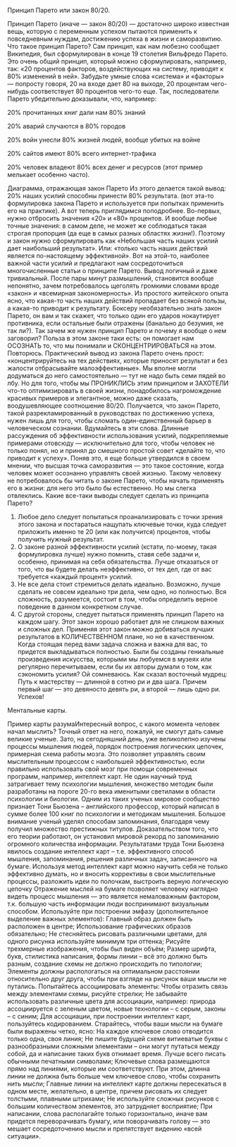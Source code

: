 Принцип Парето или закон 80/20.

Принцип Парето (иначе — закон 80/20) — достаточно широко известная вещь, которую с переменным успехом 
пытаются применить к повседневным нуждам, достижению успеха в жизни и саморазвитию. 
Что такое принцип Парето?
Сам принцип, как нам любезно сообщает Википедия, был сформулирован в конце 19 столетия Вильфредо Парето. Это очень общий принцип, который можно сформулировать, например, так: «20 процентов факторов, воздействующих на систему, приводят к 80% изменений в ней». Забудьте умные слова «система» и «факторы» — попросту говоря, 20 на входе дает 80 на выходе, 20 процентам чего-нибудь соответствует 80 процентов чего-то еще.
Так, последователи Парето убедительно доказывали, что, например:

20% прочитанных книг дали нам 80% знаний

20% аварий случаются в 80% городов

20% войн унесли 80% жизней людей, вообще убитых на войне

20% сайтов имеют 80% всего интернет-трафика

20% человек владеют 80% всех денег и ресурсов (этот пример мелькает особенно часто).

Диаграмма, отражающая закон Парето
Из этого делается такой вывод:
20% наших усилий способны принести 80% результата. (вот эта-то формулировка закона Парето и используется при попытках применить его на практике).
А вот теперь приглядимся поподробнее.
Во-первых, нужно отбросить значения «20» и «80» процентов. И вообще любые точные значения: в самом деле, не может же соблюдаться такая строгая пропорция (да еще в самых разных областях жизни!). Поэтому и закон нужно сформулировать как «Небольшая часть наших усилий дает наибольший результат». Или: «только часть наших действий является по-настоящему эффективной».
Вот на этой-то, наиболее важной части усилий и предлагают нам сосредоточиться многочисленные статьи о принципе Парето.
Вывод логичный и даже тривиальный. После пары минут размышлений, становится вообще непонятно, зачем потребовалось щеголять громкими словами вроде «закон» и «всемирная закономерность». Из простого житейского опыта ясно, что какая-то часть наших действий пропадает без всякой пользы, а какая-то приводит к результату. 
Боксеру необязательно знать закон Парето, он вам и так скажет, что только один его ударов нокаутирует противника, если остальные были отражены (банально до безумия, не так ли?).
Так зачем же нужен принцип Парето и почему я вообще о нем заговорил?
Польза в этом законе таки есть: он помогает нам ОСОЗНАТЬ то, что мы понимали и СКОНЦЕНТРИРОВАТЬСЯ на этом.
Повторюсь. Практический вывод из закона Парето очень прост: «концентрируйтесь на тех действиях, которые приносят результат и без жалости отбрасывайте малоэффективные». Мы вполне могли додуматься до него самостоятельно — тут не надо быть семи пядей во лбу. Но для того, чтобы мы ПРОНИКЛИСЬ этим принципом и ЗАХОТЕЛИ что-то оптимизировать в своей жизни, понадобилось нагромождение красивых примеров и элегантное, можно даже сказать, воодушевляющее соотношение 80/20.
Получается, что закон Парето, такой разрекламированный в руководствах по достижению успеха, нужен лишь для того, чтобы сломать один-единственный барьер в человеческом сознании.
Вдумайтесь в эти слова.
Длинные рассуждения об эффективности использования усилий, подкрепляемые примерами отовсюду — исключительно для того, чтобы человек не только понял, но и принял до смешного простой совет «делайте то, что приводит к успеху».
Поняв это, я еще больше утвердился в своем мнении, что высшая точка саморазвития — это такое состояние, когда человек может осознанно управлять своей жизнью. Такому человеку не потребовалось бы читать о законе Парето, чтобы начать применять его в жизни: для него это было бы естественно.
Но мы слегка отвлеклись. Какие все-таки выводы следует сделать из принципа Парето?
1. Любое дело следует попытаться проанализировать с точки зрения этого закона и постараться нащупать ключевые точки, куда следует приложить именно те 20 (или как получится) процентов, чтобы получить нужный результат.
2. О законе разной эффективности усилий (кстати, по-моему, такая формулировка лучше) нужно помнить, ставя себе задачи и, особенно, принимая на себя обязательства. Лучше отказаться от того, что вы будете делать неэффективно, от тех дел, где от вас требуется «каждый процент» усилий.
3. Не все дела стоит стремиться делать идеально. Возможно, лучше сделать не совсем идеально три дела, чем одно, но полностью. Вся сложность, разумеется, состоит в том, чтобы определить верное поведение в данном конкретном случае.
4. С другой стороны, следует пытаться применять принцип Парето на каждом шагу. Этот закон хорошо работает для не слишком важных и сложных дел. Применяя этот закон можно добиваться лучших результатов в КОЛИЧЕСТВЕННОМ плане, но не в качественном. Когда стоящая перед вами задача сложна и важна для вас, то придется выкладываться полностью. Были бы созданы гениальные произведения искусства, которыми мы любуемся в музеях или регулярно перечитываем, если бы их авторы думали о том, как сэкономить усилия? Ой сомневаюсь.
Как сказал восточный мудрец:
Путь к мастерству — длинной в сотню ри и два шага. Причем первый шаг — это девяносто девять ри, а второй — лишь одно ри. 
Успехов!

Ментальные карты.

Пример карты разумаИнтересный вопрос, с какого момента человек начал мыслить? Точный ответ на него, пожалуй, не смогут дать самые великие ученые. Зато, на сегодняшний день, уже великолепно изучены процессы мышления людей, порядок построения логических цепочек, примерная схема работы мозга.
Это позволяет управлять своим мыслительным процессом с наибольшей эффективностью, если правильно использовать свой мозг при помощи современных программ, например, интеллект карт.
Не один научный труд затрагивает тему психологии мышления, множество методик были разработаны на пороге 20-го века именитыми светилами в области психологии и биологии. Одним из таких ученых мировое сообщество признает Тони Бьюзена – английского профессор, который написал в сумме более 100 книг по психологии и методикам мышления. Большое внимание ученый уделял способам запоминания, благодаря чему получил множество престижных титулов. Доказательством того, что его теории работают, он установил мировой рекорд по запоминанию огромного количества информации.
Результатами труда Тони Бьюзена явилось создание интеллект карт – т.е. эффективного способ мышления, запоминания, решения различных задач, записанного на бумаге. Используя метод интеллект карт можно научить себя не только эффективно думать, но и вносить коррективы в свои мыслительные процессы, разложить идеи по полочкам, выстроить верную логическую цепочку
Отражение мыслей на бумаге позволяет человеку наглядно видеть процесс мышления — это является немаловажным фактором, т.к. большую часть информации люди воспринимают визуальным способом.
Используйте при построении эмфазу (дополнительное выделение важных элементов):
Главный образ должен быть расположен в центре;
Использование графических образов обязательно;
Не стесняйтесь рисовать различными цветами, для одного рисунка используйте минимум три оттенка;
Рисуйте трехмерные изображения, чтобы был виден объём;
Размер шрифта, букв, стилистика написания, формы линии – всё это должно быть разным, создание схемы не должно происходить по типологии;
Элементы должны распологаться на оптимальном расстоянии относительно друг друга, чтобы при взгляде на рисунок ваши мысли не путались.
Попытайтесь ассоциировать элементы:
Чтобы отразить связь между элементами схемы, рисуйте стрелки;
Не забывайте использовать различные цвета для ассоциации, например: природа ассоциируется с  зеленым цветом, новые технологии – с серым, законы – с синим;
Для ассоциации, при построении интеллект карт, пользуйтесь кодированием.
Старайтесь, чтобы ваши мысли на бумаге были выражены четко, ясно:
На каждое ключевое слово отводится только одна, своя линия;
Не пишите будущей схеме витиеватые буквы с разнообразными сложными элементами – они могут путаться между собой, да и написание таких букв отнимает время. Лучше всего писать обычными печатными символами;
Ключевые слова размещаются прямо над линиями, которые им соответствуют. При этом, длинна линии не должна быть больше чем ключевое слово, чтобы сохранить нить мысли;
Главные линии на интеллект карте должны пересекаться в одном месте, желательно, в центре, причем рисовать их следует толстыми, плавными штрихами;
Не используйте сложных рисунков с большим количеством элементов, это затрудняет восприятие;
При написании, слова располагайте только горизонтально, иначе вам придется переворачивать бумагу, или поворачивать голову — это мешает сосредоточению мысли и препятствует видению «всей ситуации».


